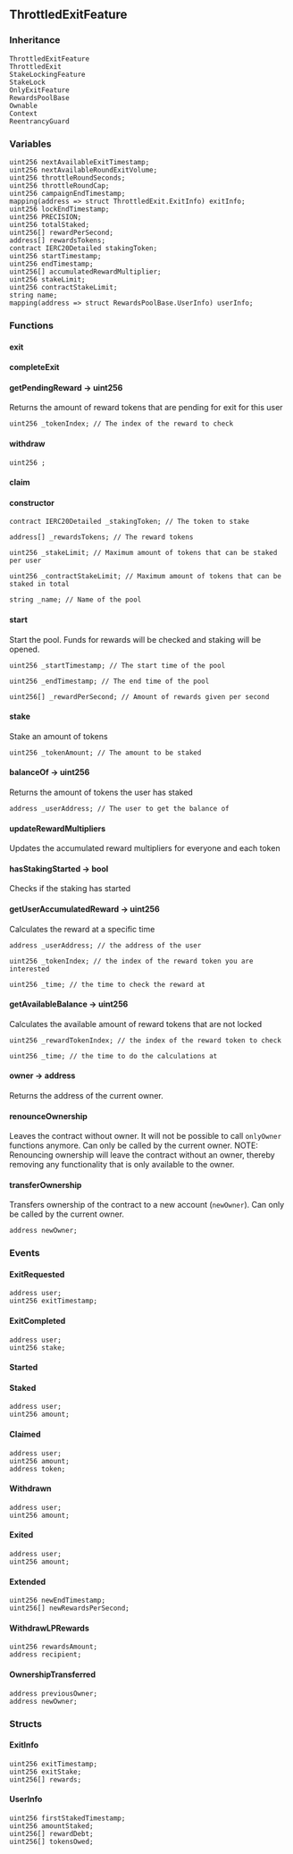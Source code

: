 ## ThrottledExitFeature





### Inheritance

```
ThrottledExitFeature
ThrottledExit
StakeLockingFeature
StakeLock
OnlyExitFeature
RewardsPoolBase
Ownable
Context
ReentrancyGuard
```

### Variables

```Solidity
uint256 nextAvailableExitTimestamp;
uint256 nextAvailableRoundExitVolume;
uint256 throttleRoundSeconds;
uint256 throttleRoundCap;
uint256 campaignEndTimestamp;
mapping(address => struct ThrottledExit.ExitInfo) exitInfo;
uint256 lockEndTimestamp;
uint256 PRECISION;
uint256 totalStaked;
uint256[] rewardPerSecond;
address[] rewardsTokens;
contract IERC20Detailed stakingToken;
uint256 startTimestamp;
uint256 endTimestamp;
uint256[] accumulatedRewardMultiplier;
uint256 stakeLimit;
uint256 contractStakeLimit;
string name;
mapping(address => struct RewardsPoolBase.UserInfo) userInfo;
```

### Functions

#### exit





#### completeExit





#### getPendingReward → uint256



Returns the amount of reward tokens that are pending for exit for this user


```Solidity
uint256 _tokenIndex; // The index of the reward to check
```
#### withdraw





```Solidity
uint256 ; 
```
#### claim





#### constructor





```Solidity
contract IERC20Detailed _stakingToken; // The token to stake

address[] _rewardsTokens; // The reward tokens

uint256 _stakeLimit; // Maximum amount of tokens that can be staked per user

uint256 _contractStakeLimit; // Maximum amount of tokens that can be staked in total

string _name; // Name of the pool
```
#### start



Start the pool. Funds for rewards will be checked and staking will be opened.


```Solidity
uint256 _startTimestamp; // The start time of the pool

uint256 _endTimestamp; // The end time of the pool

uint256[] _rewardPerSecond; // Amount of rewards given per second
```
#### stake



Stake an amount of tokens


```Solidity
uint256 _tokenAmount; // The amount to be staked
```
#### balanceOf → uint256



Returns the amount of tokens the user has staked


```Solidity
address _userAddress; // The user to get the balance of
```
#### updateRewardMultipliers



Updates the accumulated reward multipliers for everyone and each token

#### hasStakingStarted → bool



Checks if the staking has started

#### getUserAccumulatedReward → uint256



Calculates the reward at a specific time


```Solidity
address _userAddress; // the address of the user

uint256 _tokenIndex; // the index of the reward token you are interested

uint256 _time; // the time to check the reward at
```
#### getAvailableBalance → uint256



Calculates the available amount of reward tokens that are not locked


```Solidity
uint256 _rewardTokenIndex; // the index of the reward token to check

uint256 _time; // the time to do the calculations at
```
#### owner → address



Returns the address of the current owner.

#### renounceOwnership



Leaves the contract without owner. It will not be possible to call
`onlyOwner` functions anymore. Can only be called by the current owner.
NOTE: Renouncing ownership will leave the contract without an owner,
thereby removing any functionality that is only available to the owner.

#### transferOwnership



Transfers ownership of the contract to a new account (`newOwner`).
Can only be called by the current owner.

```Solidity
address newOwner; 
```

### Events

#### ExitRequested





```Solidity
address user;
uint256 exitTimestamp;
```
#### ExitCompleted





```Solidity
address user;
uint256 stake;
```
#### Started





#### Staked





```Solidity
address user;
uint256 amount;
```
#### Claimed





```Solidity
address user;
uint256 amount;
address token;
```
#### Withdrawn





```Solidity
address user;
uint256 amount;
```
#### Exited





```Solidity
address user;
uint256 amount;
```
#### Extended





```Solidity
uint256 newEndTimestamp;
uint256[] newRewardsPerSecond;
```
#### WithdrawLPRewards





```Solidity
uint256 rewardsAmount;
address recipient;
```
#### OwnershipTransferred





```Solidity
address previousOwner;
address newOwner;
```

### Structs

#### ExitInfo

```Solidity
uint256 exitTimestamp;
uint256 exitStake;
uint256[] rewards;
```
#### UserInfo

```Solidity
uint256 firstStakedTimestamp;
uint256 amountStaked;
uint256[] rewardDebt;
uint256[] tokensOwed;
```
